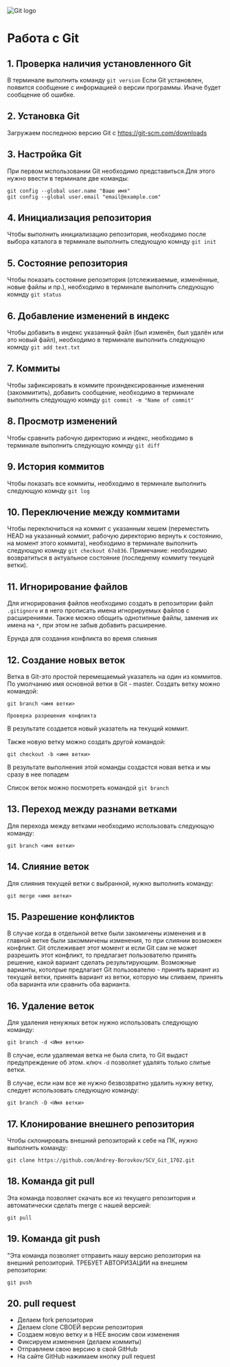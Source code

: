 ![Git logo](logo.jpeg)
# Работа с Git

## 1. Проверка наличия установленного Git

В терминале выполнить команду `git version`
Если Git установлен, появится сообщение с информацией о версии программы. Иначе будет сообщение об ошибке.

## 2. Установка Git
Загружаем последнюю версию Git c https://git-scm.com/downloads

## 3. Настройка Git
При первом мспользовании Git необходимо представиться.Для этого нужно ввести в терминале две команды: 
```
git config --global user.name "Ваше имя"
git config --global user.email "email@example.com"
```
## 4. Инициализация репозитория
Чтобы выполнить инициализацию репозитория, необходимо после выбора каталога в терминале выполнить следующую комнду `git init`

## 5. Состояние репозитория
Чтобы показать состояние репозитория (отслеживаемые, изменённые, новые файлы и пр.), необходимо в терминале выполнить следующую комнду `git status`

## 6. Добавление изменений в индекс
Чтобы добавить в индекс указанный файл (был изменён, был удалён или это новый файл), необходимо в терминале выполнить следующую комнду `git add text.txt`

## 7. Коммиты
Чтобы зафиксировать в коммите проиндексированные изменения (закоммитить), добавить сообщение, необходимо в терминале выполнить следующую комнду `git commit -m "Name of commit"`

## 8. Просмотр изменений
Чтобы сравнить рабочую директорию и индекс, необходимо в терминале выполнить следующую комнду `git diff`

## 9. История коммитов
Чтобы показать все коммиты, необходимо в терминале выполнить следующую комнду `git log`

## 10. Переключение между коммитами
Чтобы переключиться на коммит с указанным хешем (переместить HEAD на указанный коммит, рабочую директорию вернуть к состоянию, на момент этого коммита), необходимо в терминале выполнить следующую комнду `git checkout 67e836`. Примечание: необходимо возвратиться в актуальное состояние (последнему коммиту текущей ветки).

## 11. Игнорирование файлов
Для игнорирования файлов необходимо создать в репозитории файл `.gitignore` и в него прописать имена игнорируемых файлов с расширениями. Также можно обощить однотипные файлы, заменив их имена на `*`, при этом не забыв добавить расширение.

Ерунда для создания конфликта во время слияния

## 12. Создание новых веток
Ветка в Git-это простой перемещаемый указатель на один из коммитов. 
По умолчанию имя основной ветки в Git - master. 
Создать ветку можно командой: 
```
git branch <имя ветки>
```
`Проверка разрешения конфликта`

В результате создается новый указатель на текущий коммит.

Также новую ветку можно создать другой командой:
```
git checkout -b <имя ветки>
```
В результате выполнения этой команды создастся новая ветка и мы сразу в нее попадем

Список веток можно посмотреть командой `git branch`

## 13. Переход между разнами ветками
Для перехода между ветками необходимо использовать следующую команду:

```
git branch <имя ветки>
```

## 14. Слияние веток

Для слияния текущей ветки с выбранной, нужно выполнить команду:
```
git merge <имя ветки>
```
## 15. Разрешение конфликтов

В случае когда в отдельной ветке были закомичены изменения и в главной ветке были закоммичены изменения, то при слиянии возможен конфликт. Git отслеживает этот момент и если Git сам не может разрешить этот конфликт, то предлагает пользователю принять решение, какой вариант сделать результирующим. Возможные варианты, котолрые предлагает Git пользователю - принять вариант из текущей ветки, принять вариант из ветки, которую мы сливаем, принять оба варианта или сравнить оба варианта.

## 16. Удаление веток
Для удаления ненужных веток нужно использовать следующую команду:
```
git branch -d <Имя ветки>

```

В случае, если удаляемая ветка не была слита, то Git выдаст предупреждение об этом. ключ `-d` позволяет удалять только слитые ветки.

В случае, если нам все же нужно безвозвратно удалить нужну ветку, следует использовать следующую команду:
```
git branch -D <Имя ветки>
```

## 17. Клонирование внешнего репозитория

Чтобы склонировать внешний репозиторий к себе на ПК, нужно выполнить команду:
```
git clone https://github.com/Andrey-Borovkov/SCV_Git_1702.git
```

## 18. Команда git pull
Эта команда позволяет скачать все из текущего репозитория и автоматически
сделать merge с нашей версией:
```
git pull
```

## 19. Команда git push
"Эта команда позволяет отправить нашу версию репозитория на внешний
репозиторий. ТРЕБУЕТ АВТОРИЗАЦИИ на внешнем репозитории:
```
git push
```
## 20. pull request
* Делаем fork репозитория
* Делаем clone СВОЕЙ версии репозитория
* Создаем новую ветку и в НЕЕ вносим свои изменения
* Фиксируем изменения (делаем коммиты)
* Отправляем свою версию в свой GitHub
* На сайте GitHub нажимаем кнопку pull request
